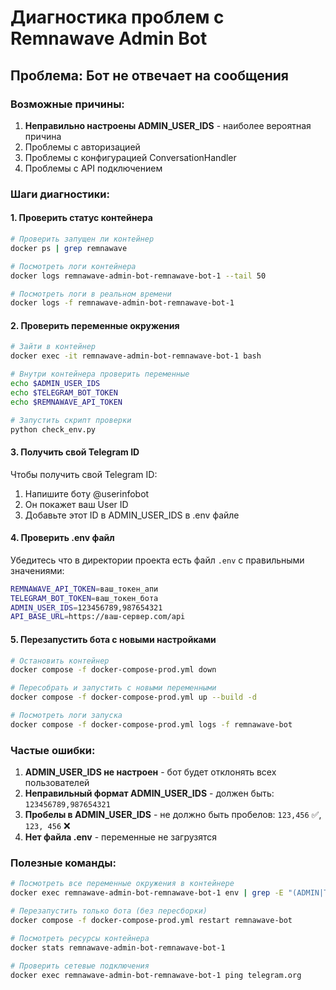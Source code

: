 # Диагностика проблем с Remnawave Admin Bot

## Проблема: Бот не отвечает на сообщения

### Возможные причины:
1. **Неправильно настроены ADMIN_USER_IDS** - наиболее вероятная причина
2. Проблемы с авторизацией
3. Проблемы с конфигурацией ConversationHandler
4. Проблемы с API подключением

### Шаги диагностики:

#### 1. Проверить статус контейнера
```bash
# Проверить запущен ли контейнер
docker ps | grep remnawave

# Посмотреть логи контейнера
docker logs remnawave-admin-bot-remnawave-bot-1 --tail 50

# Посмотреть логи в реальном времени
docker logs -f remnawave-admin-bot-remnawave-bot-1
```

#### 2. Проверить переменные окружения
```bash
# Зайти в контейнер
docker exec -it remnawave-admin-bot-remnawave-bot-1 bash

# Внутри контейнера проверить переменные
echo $ADMIN_USER_IDS
echo $TELEGRAM_BOT_TOKEN
echo $REMNAWAVE_API_TOKEN

# Запустить скрипт проверки
python check_env.py
```

#### 3. Получить свой Telegram ID
Чтобы получить свой Telegram ID:
1. Напишите боту @userinfobot
2. Он покажет ваш User ID
3. Добавьте этот ID в ADMIN_USER_IDS в .env файле

#### 4. Проверить .env файл
Убедитесь что в директории проекта есть файл `.env` с правильными значениями:
```bash
REMNAWAVE_API_TOKEN=ваш_токен_апи
TELEGRAM_BOT_TOKEN=ваш_токен_бота
ADMIN_USER_IDS=123456789,987654321
API_BASE_URL=https://ваш-сервер.com/api
```

#### 5. Перезапустить бота с новыми настройками
```bash
# Остановить контейнер
docker compose -f docker-compose-prod.yml down

# Пересобрать и запустить с новыми переменными
docker compose -f docker-compose-prod.yml up --build -d

# Посмотреть логи запуска
docker compose -f docker-compose-prod.yml logs -f remnawave-bot
```

### Частые ошибки:

1. **ADMIN_USER_IDS не настроен** - бот будет отклонять всех пользователей
2. **Неправильный формат ADMIN_USER_IDS** - должен быть: `123456789,987654321`
3. **Пробелы в ADMIN_USER_IDS** - не должно быть пробелов: `123,456` ✅, `123, 456` ❌
4. **Нет файла .env** - переменные не загрузятся

### Полезные команды:

```bash
# Посмотреть все переменные окружения в контейнере
docker exec remnawave-admin-bot-remnawave-bot-1 env | grep -E "(ADMIN|TELEGRAM|REMNAWAVE)"

# Перезапустить только бота (без пересборки)
docker compose -f docker-compose-prod.yml restart remnawave-bot

# Посмотреть ресурсы контейнера
docker stats remnawave-admin-bot-remnawave-bot-1

# Проверить сетевые подключения
docker exec remnawave-admin-bot-remnawave-bot-1 ping telegram.org
```
